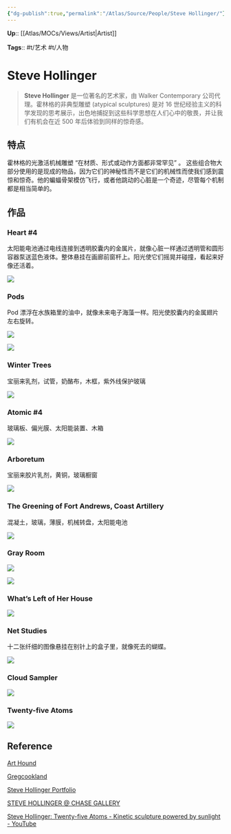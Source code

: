 ```yaml
---
{"dg-publish":true,"permalink":"/Atlas/Source/People/Steve Hollinger/"}
---
```



**Up**:: [[Atlas/MOCs/Views/Artist\|Artist]]

**Tags**:: #t/艺术 #t/人物

# Steve Hollinger

> **Steve Hollinger** 是一位著名的艺术家，由 Walker Contemporary 公司代理。霍林格的非典型雕塑 (atypical sculptures) 是对 16 世纪经验主义的科学发现的思考展示，出色地捕捉到这些科学思想在人们心中的敬畏，并让我们有机会在近 500 年后体验到同样的惊奇感。

## 特点

霍林格的光激活机械雕塑 “在材质、形式或动作方面都非常罕见” 。 这些组合物大部分使用的是现成的物品，因为它们的神秘性而不是它们的机械性而使我们感到震惊和惊奇。他的蝙蝠骨架模仿飞行，或者他跳动的心脏是一个奇迹，尽管每个机制都是相当简单的。

## 作品

### Heart #4

太阳能电池通过电线连接到透明胶囊内的金属片，就像心脏一样通过透明管和圆形容器泵送蓝色液体。整体悬挂在画廊前窗杆上。阳光使它们摇晃并碰撞，看起来好像还活着。

![](https://img.ractive.site/ominivore/i/2024-07/ea25505e501c928d4cbec7402629e634.jpg)

### Pods

Pod 漂浮在水族箱里的油中，就像未来电子海藻一样。阳光使胶囊内的金属翅片左右旋转。

![](https://img.ractive.site/ominivore/i/2024-07/822ef0ba3e58100aa5b22fb633fa6c69.png)

![](https://img.ractive.site/ominivore/i/2024-07/aefd5a521679f716ba880854ef566ec4.jpg)

### Winter Trees

宝丽来乳剂，试管，奶酪布，木框，紫外线保护玻璃

![](https://img.ractive.site/ominivore/i/2024-07/21467cac9b75e16446b13f5da15dd31c.png)

### Atomic #4

玻璃板、偏光膜、太阳能装置、木箱

![](https://img.ractive.site/ominivore/i/2024-07/22b2780a84534c07384f52cd6ccdaf15.png)

### Arboretum

宝丽来胶片乳剂，黄铜，玻璃橱窗

![](https://img.ractive.site/ominivore/i/2024-07/db12ef8ac9fd6e2613fdb6ee36952d26.png)

### The Greening of Fort Andrews, Coast Artillery

混凝土，玻璃，薄膜，机械转盘，太阳能电池

![](https://img.ractive.site/ominivore/i/2024-07/97533b858aa5855fab5cbf9856ac92e2.png)

### Gray Room

![](https://img.ractive.site/ominivore/i/2024-07/97e2b490c8a6444b159f07e9b13c353b.png)

![](https://img.ractive.site/ominivore/i/2024-07/d4a31b9ed69da35113d1713671f95e55.png)

### What’s Left of Her House

![](https://img.ractive.site/ominivore/i/2024-07/7a2358f626f9fb89a009a92d86ecd6ce.png)

### Net Studies

十二张纤细的图像悬挂在别针上的盒子里，就像死去的蝴蝶。

![](https://img.ractive.site/ominivore/i/2024-07/aa345be4c2ebdd3697b04f57dac7e339.png)

### Cloud Sampler

![](https://img.ractive.site/ominivore/i/2024-07/7994deba762430008f0561956de78d0c.png)

### Twenty-five Atoms

![](https://img.ractive.site/ominivore/i/2024-07/99caf4bd4e9528e3f3171febbcb51f94.png)

## Reference

[Art Hound](https://www.arthound.com/2010/12/arts-sciences/)

[Gregcookland](http://aesthetic.gregcookland.com/2008/09/steve-hollinger.html)

[Steve Hollinger Portfolio](https://www.sjh.com/)

[STEVE HOLLINGER @ CHASE GALLERY](https://bigredandshiny.org/4381/steve-hollinger-chase-gallery/)

[Steve Hollinger: Twenty-five Atoms - Kinetic sculpture powered by sunlight - YouTube](https://youtu.be/6essWO2VPRc)

